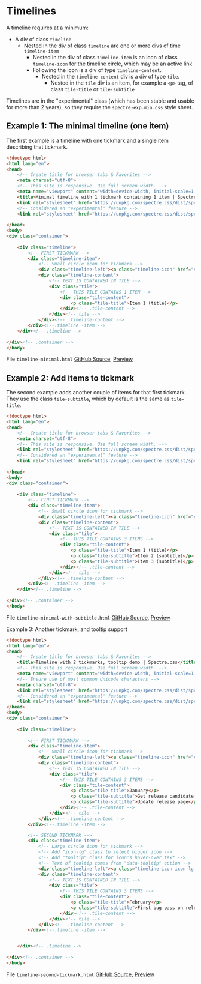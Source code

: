 # Timelines

A timeline requires at a minimum:

* A div of class `timeline`
  * Nested in the div of class `timeline` are one or more divs of time `timeline-item`
    * Nested in the div of class `timeline-item` is an icon of class `timeline-icon` for the timeline circle, which may be an active link
    * Following the icon is a div of type `timeline-content`.
      * Nested in the `timeline-content` div is a div of type `tile`.
        * Nested in the `tile` div is an item, for example a `<p>` tag, of class `tile-title` or `tile-subtitle`

Timelines are in the "experimental" class (which has been stable and usable for more than 2 years), so they require
the `spectre-exp.min.css` style sheet.

## Example 1: The minimal timeline (one item)

The first example is a timeline with one tickmark and a single item describing that tickmark.

```html
<!doctype html>
<html lang="en">
<head>
	<!-- Create title for browser tabs & Favorites -->
	<meta charset="utf-8">
	<!-- This site is responsive. Use full screen width. -->
	<meta name="viewport" content="width=device-width, initial-scale=1.0">
	<title>Minimal timeline with 1 tickmark containing 1 item | Spectre.css</title>
	<link rel="stylesheet" href="https://unpkg.com/spectre.css/dist/spectre.min.css">
	<!-- Considered an "experimental" feature -->
	<link rel="stylesheet" href="https://unpkg.com/spectre.css/dist/spectre-exp.min.css" />
	
</head>
<body>
<div class="container">
	
	<div class="timeline">
		<!-- FIRST TICKMARK -->
		<div class="timeline-item">
			<!-- Small circle icon for tickmark -->
			<div class="timeline-left"><a class="timeline-icon" href="#"></a></div><!-- .timeline-left -->
			<div class="timeline-content">
				<!-- TEXT IS CONTAINED IN TILE -->
				<div class="tile">
					<!-- THIS TILE CONTAINS 1 ITEM -->
					<div class="tile-content">
						<p class="tile-title">Item 1 (title)</p>
					</div><!-- .tile-content -->
				</div><!-- tile -->
			</div><!-- .timeline-content -->
		</div><!--.timeline -item -->
	</div><!-- .timeline -->
	
</div><!-- .container -->
</body>
```

File `timeline-minimal.html` [GitHub Source](https://github.com/tomcam/spectre-book/blob/master/code/timeline-minimal.html), 
[Preview](https://htmlpreview.github.com/?https://github.com/tomcam/spectre-book/blob/master/code/timeline-minimal.html)

## Example 2: Add items to tickmark

The second example adds another couple of items for that first tickmark. 
They use the class `tile-subtitle`, which by default is the same as `tile-title`.

```html
<!doctype html>
<html lang="en">
<head>
	<!-- Create title for browser tabs & Favorites -->
	<meta charset="utf-8">
	<!-- This site is responsive. Use full screen width. -->
	<link rel="stylesheet" href="https://unpkg.com/spectre.css/dist/spectre.min.css">
	<!-- Considered an "experimental" feature -->
	<link rel="stylesheet" href="https://unpkg.com/spectre.css/dist/spectre-exp.min.css" />
	
</head>
<body>
<div class="container">
	
	<div class="timeline">
		<!-- FIRST TICKMARK -->
		<div class="timeline-item">
			<!-- Small circle icon for tickmark -->
			<div class="timeline-left"><a class="timeline-icon" href="#"></a></div><!-- .timeline-left -->
			<div class="timeline-content">
				<!-- TEXT IS CONTAINED IN TILE -->
				<div class="tile">
					<!-- THIS TILE CONTAINS 3 ITEMS -->
					<div class="tile-content">
						<p class="tile-title">Item 1 (title)</p>
						<p class="tile-subtitle">Item 2 (subtitle)</p>
						<p class="tile-subtitle">Item 3 (subtitle)</p>
					</div><!-- .tile-content -->
				</div><!-- tile -->
			</div><!-- .timeline-content -->
		</div><!--.timeline -item -->
	</div><!-- .timeline -->
	
</div><!-- .container -->
</body>
```

File `timeline-minimal-with-subtitle.html` [GitHub Source](https://github.com/tomcam/spectre-book/blob/master/code/timeline-minimal-with-subtitle.html), 
[Preview](https://htmlpreview.github.com/?https://github.com/tomcam/spectre-book/blob/master/code/timeline-minimal-with-subtitle.html)

Example 3: Another tickmark, and tooltip support

```html
<!doctype html>
<html lang="en">
<head>
	<!-- Create title for browser tabs & Favorites -->
	<title>Timeline with 2 tickmarks, tooltip demo | Spectre.css</title>
	<!-- This site is responsive. Use full screen width. -->
	<meta name="viewport" content="width=device-width, initial-scale=1.0">
	<!-- Ensure use of most common Unicode characters -->
	<meta charset="utf-8">
	<link rel="stylesheet" href="https://unpkg.com/spectre.css/dist/spectre.min.css">
	<!-- Considered an "experimental" feature -->
	<link rel="stylesheet" href="https://unpkg.com/spectre.css/dist/spectre-exp.min.css" />
</head>
<body>
<div class="container">
	
	<div class="timeline">
		
		<!-- FIRST TICKMARK -->
		<div class="timeline-item">
			<!-- Small circle icon for tickmark -->
			<div class="timeline-left"><a class="timeline-icon" href="#"></a></div><!-- .timeline-left -->
			<div class="timeline-content">
				<!-- TEXT IS CONTAINED IN TILE -->
				<div class="tile">
					<!-- THIS TILE CONTAINS 3 ITEMS -->
					<div class="tile-content">
						<p class="tile-title">January</p>
						<p class="tile-subtitle">Get release candidate out</p>
						<p class="tile-subtitle">Update release page</p>
					</div><!-- .tile-content -->
				</div><!-- tile -->
			</div><!-- .timeline-content -->
		</div><!--.timeline -item -->

		<!-- SECOND TICKMARK -->
		<div class="timeline-item">
			<!-- Large circle icon for tickmark -->
			<!-- Add "icon-lg" class to select bigger icon -->
			<!-- Add "tooltip" class for icon's hover-over text -->
			<!-- Text of tooltip comes from "data-tooltip" option -->
			<div class="timeline-left"><a class="timeline-icon icon-lg tooltip" data-tooltip="Oi!" href="#"></a></div><!-- .timeline-left -->
			<div class="timeline-content">
				<!-- TEXT IS CONTAINED IN TILE -->
				<div class="tile">
					<!-- THIS TILE CONTAINS 3 ITEMS -->
					<div class="tile-content">
						<p class="tile-title">February</p>
						<p class="tile-subtitle">First bug pass on release candidate</p>
					</div><!-- .tile-content -->
				</div><!-- tile -->
			</div><!-- .timeline-content -->
		</div><!--.timeline -item -->


	</div><!-- .timeline -->
	
</div><!-- .container -->
</body>
```

File `timeline-second-tickmark.html` [GitHub Source](https://github.com/tomcam/spectre-book/blob/master/code/timeline-second-tickmark.html), 
[Preview](https://htmlpreview.github.com/?https://github.com/tomcam/spectre-book/blob/master/code/timeline-second-tickmark.html)

